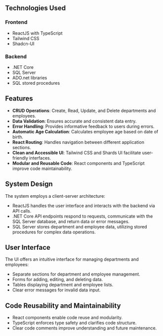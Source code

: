 <h2>Technologies Used</h2>

<h3>Frontend</h3>

<ul>
  <li>ReactJS with TypeScript</li>
  <li>Tailwind CSS</li>
  <li>Shadcn-UI</li>
</ul>

<h3>Backend</h3>

<ul>
  <li>.NET Core</li>
  <li>SQL Server</li>
  <li>ADO.net libraries</li>
  <li>SQL stored procedures</li>
</ul>

<h2>Features</h2>

<ul>
  <li><strong>CRUD Operations</strong>: Create, Read, Update, and Delete departments and employees.</li>
  <li><strong>Data Validation</strong>: Ensures accurate and consistent data entry.</li>
  <li><strong>Error Handling</strong>: Provides informative feedback to users during errors.</li>
  <li><strong>Automatic Age Calculation</strong>: Calculates employee age based on date of birth.</li>
  <li><strong>React Routing</strong>: Handles navigation between different application sections.</li>
  <li><strong>Clean and Accessible UI</strong>: Tailwind CSS and Shards UI facilitate user-friendly interfaces.</li>
  <li><strong>Modular and Reusable Code</strong>: React components and TypeScript improve code maintainability.</li>
</ul>

<h2>System Design</h2>

<p>The system employs a client-server architecture:</p>

<ul>
  <li>ReactJS handles the user interface and interacts with the backend via API calls.</li>
  <li>.NET Core API endpoints respond to requests, communicate with the SQL Server database, and return data or error messages.</li>
  <li>SQL Server stores department and employee data, utilizing stored procedures for complex data operations.</li>
</ul>

<h2>User Interface</h2>

<p>The UI offers an intuitive interface for managing departments and employees:</p>

<ul>
  <li>Separate sections for department and employee management.</li>
  <li>Forms for adding, editing, and deleting data.</li>
  <li>Tables displaying department and employee lists.</li>
  <li>Clear error messages for invalid data input.</li>
</ul>

<h2>Code Reusability and Maintainability</h2>

<ul>
  <li>React components enable code reuse and modularity.</li>
  <li>TypeScript enforces type safety and clarifies code structure.</li>
  <li>Clear code comments improve understanding and future maintenance.</li>
</ul>

